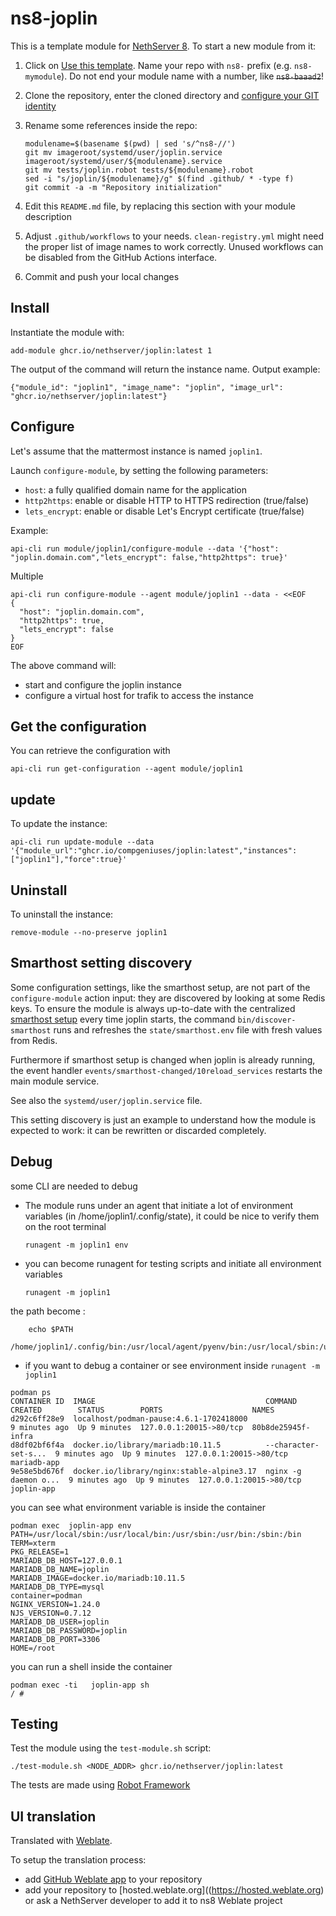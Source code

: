 # ns8-joplin

This is a template module for [NethServer 8](https://github.com/NethServer/ns8-core).
To start a new module from it:

1. Click on [Use this template](https://github.com/NethServer/ns8-joplin/generate).
   Name your repo with `ns8-` prefix (e.g. `ns8-mymodule`). 
   Do not end your module name with a number, like ~~`ns8-baaad2`~~!

1. Clone the repository, enter the cloned directory and
   [configure your GIT identity](https://git-scm.com/book/en/v2/Getting-Started-First-Time-Git-Setup#_your_identity)

1. Rename some references inside the repo:
   ```
   modulename=$(basename $(pwd) | sed 's/^ns8-//')
   git mv imageroot/systemd/user/joplin.service imageroot/systemd/user/${modulename}.service
   git mv tests/joplin.robot tests/${modulename}.robot
   sed -i "s/joplin/${modulename}/g" $(find .github/ * -type f)
   git commit -a -m "Repository initialization"
   ```

1. Edit this `README.md` file, by replacing this section with your module
   description

1. Adjust `.github/workflows` to your needs. `clean-registry.yml` might
   need the proper list of image names to work correctly. Unused workflows
   can be disabled from the GitHub Actions interface.

1. Commit and push your local changes

## Install

Instantiate the module with:

    add-module ghcr.io/nethserver/joplin:latest 1

The output of the command will return the instance name.
Output example:

    {"module_id": "joplin1", "image_name": "joplin", "image_url": "ghcr.io/nethserver/joplin:latest"}

## Configure

Let's assume that the mattermost instance is named `joplin1`.

Launch `configure-module`, by setting the following parameters:
- `host`: a fully qualified domain name for the application
- `http2https`: enable or disable HTTP to HTTPS redirection (true/false)
- `lets_encrypt`: enable or disable Let's Encrypt certificate (true/false)


Example:
```
api-cli run module/joplin1/configure-module --data '{"host": "joplin.domain.com","lets_encrypt": false,"http2https": true}'
```

Multiple

```
api-cli run configure-module --agent module/joplin1 --data - <<EOF
{
  "host": "joplin.domain.com",
  "http2https": true,
  "lets_encrypt": false
}
EOF
```

The above command will:
- start and configure the joplin instance
- configure a virtual host for trafik to access the instance

## Get the configuration
You can retrieve the configuration with

```
api-cli run get-configuration --agent module/joplin1
```
## update

To update the instance:

    api-cli run update-module --data '{"module_url":"ghcr.io/compgeniuses/joplin:latest","instances":["joplin1"],"force":true}'
## Uninstall

To uninstall the instance:

    remove-module --no-preserve joplin1

## Smarthost setting discovery

Some configuration settings, like the smarthost setup, are not part of the
`configure-module` action input: they are discovered by looking at some
Redis keys.  To ensure the module is always up-to-date with the
centralized [smarthost
setup](https://nethserver.github.io/ns8-core/core/smarthost/) every time
joplin starts, the command `bin/discover-smarthost` runs and refreshes
the `state/smarthost.env` file with fresh values from Redis.

Furthermore if smarthost setup is changed when joplin is already
running, the event handler `events/smarthost-changed/10reload_services`
restarts the main module service.

See also the `systemd/user/joplin.service` file.

This setting discovery is just an example to understand how the module is
expected to work: it can be rewritten or discarded completely.

## Debug

some CLI are needed to debug

- The module runs under an agent that initiate a lot of environment variables (in /home/joplin1/.config/state), it could be nice to verify them
on the root terminal

    `runagent -m joplin1 env`

- you can become runagent for testing scripts and initiate all environment variables
  
    `runagent -m joplin1`

 the path become : 
```
    echo $PATH
    /home/joplin1/.config/bin:/usr/local/agent/pyenv/bin:/usr/local/sbin:/usr/local/bin:/usr/sbin:/usr/bin:/usr/
```

- if you want to debug a container or see environment inside
 `runagent -m joplin1`
 ```
podman ps
CONTAINER ID  IMAGE                                      COMMAND               CREATED        STATUS        PORTS                    NAMES
d292c6ff28e9  localhost/podman-pause:4.6.1-1702418000                          9 minutes ago  Up 9 minutes  127.0.0.1:20015->80/tcp  80b8de25945f-infra
d8df02bf6f4a  docker.io/library/mariadb:10.11.5          --character-set-s...  9 minutes ago  Up 9 minutes  127.0.0.1:20015->80/tcp  mariadb-app
9e58e5bd676f  docker.io/library/nginx:stable-alpine3.17  nginx -g daemon o...  9 minutes ago  Up 9 minutes  127.0.0.1:20015->80/tcp  joplin-app
```

you can see what environment variable is inside the container
```
podman exec  joplin-app env
PATH=/usr/local/sbin:/usr/local/bin:/usr/sbin:/usr/bin:/sbin:/bin
TERM=xterm
PKG_RELEASE=1
MARIADB_DB_HOST=127.0.0.1
MARIADB_DB_NAME=joplin
MARIADB_IMAGE=docker.io/mariadb:10.11.5
MARIADB_DB_TYPE=mysql
container=podman
NGINX_VERSION=1.24.0
NJS_VERSION=0.7.12
MARIADB_DB_USER=joplin
MARIADB_DB_PASSWORD=joplin
MARIADB_DB_PORT=3306
HOME=/root
```

you can run a shell inside the container

```
podman exec -ti   joplin-app sh
/ # 
```
## Testing

Test the module using the `test-module.sh` script:


    ./test-module.sh <NODE_ADDR> ghcr.io/nethserver/joplin:latest

The tests are made using [Robot Framework](https://robotframework.org/)

## UI translation

Translated with [Weblate](https://hosted.weblate.org/projects/ns8/).

To setup the translation process:

- add [GitHub Weblate app](https://docs.weblate.org/en/latest/admin/continuous.html#github-setup) to your repository
- add your repository to [hosted.weblate.org]((https://hosted.weblate.org) or ask a NethServer developer to add it to ns8 Weblate project

